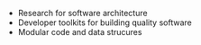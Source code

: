 - Research for software architecture
- Developer toolkits for building quality software
- Modular code and data strucures
